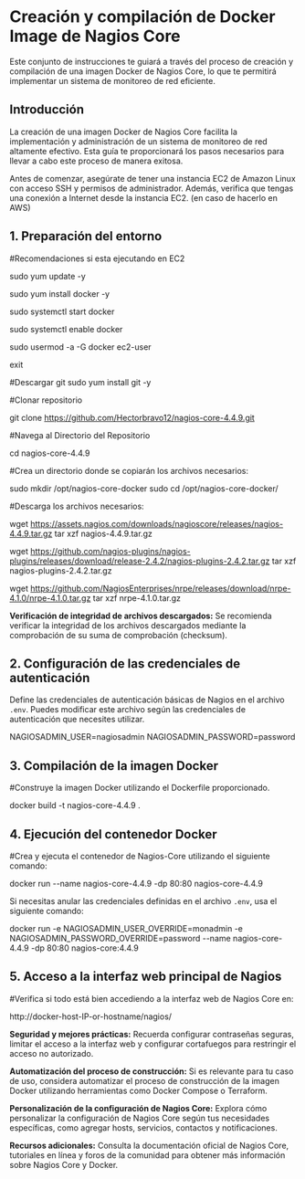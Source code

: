 # Creación y compilación de Docker Image de Nagios Core

Este conjunto de instrucciones te guiará a través del proceso de creación y compilación de una imagen Docker de Nagios Core, lo que te permitirá implementar un sistema de monitoreo de red eficiente.

## Introducción

La creación de una imagen Docker de Nagios Core facilita la implementación y administración de un sistema de monitoreo de red altamente efectivo. Esta guía te proporcionará los pasos necesarios para llevar a cabo este proceso de manera exitosa.

Antes de comenzar, asegúrate de tener una instancia EC2 de Amazon Linux con acceso SSH y permisos de administrador. Además, verifica que tengas una conexión a Internet desde la instancia EC2. (en caso de hacerlo en AWS)

## 1. Preparación del entorno
#Recomendaciones si esta ejecutando en EC2

sudo yum update -y

sudo yum install docker -y

sudo systemctl start docker

sudo systemctl enable docker

sudo usermod -a -G docker ec2-user

exit

#Descargar git
sudo yum install git -y

#Clonar repositorio

git clone https://github.com/Hectorbravo12/nagios-core-4.4.9.git

#Navega al Directorio del Repositorio

cd nagios-core-4.4.9

#Crea un directorio donde se copiarán los archivos necesarios:

sudo mkdir /opt/nagios-core-docker
sudo cd /opt/nagios-core-docker/

#Descarga los archivos necesarios:

wget https://assets.nagios.com/downloads/nagioscore/releases/nagios-4.4.9.tar.gz
tar xzf nagios-4.4.9.tar.gz

wget https://github.com/nagios-plugins/nagios-plugins/releases/download/release-2.4.2/nagios-plugins-2.4.2.tar.gz
tar xzf nagios-plugins-2.4.2.tar.gz

wget https://github.com/NagiosEnterprises/nrpe/releases/download/nrpe-4.1.0/nrpe-4.1.0.tar.gz
tar xzf nrpe-4.1.0.tar.gz

**Verificación de integridad de archivos descargados:** Se recomienda verificar la integridad de los archivos descargados mediante la comprobación de su suma de comprobación (checksum).

## 2. Configuración de las credenciales de autenticación

Define las credenciales de autenticación básicas de Nagios en el archivo `.env`. Puedes modificar este archivo según las credenciales de autenticación que necesites utilizar.

NAGIOSADMIN_USER=nagiosadmin
NAGIOSADMIN_PASSWORD=password

## 3. Compilación de la imagen Docker

#Construye la imagen Docker utilizando el Dockerfile proporcionado.

docker build -t nagios-core-4.4.9 .

## 4. Ejecución del contenedor Docker

#Crea y ejecuta el contenedor de Nagios-Core utilizando el siguiente comando:

docker run --name nagios-core-4.4.9 -dp 80:80 nagios-core-4.4.9

Si necesitas anular las credenciales definidas en el archivo `.env`, usa el siguiente comando:

docker run -e NAGIOSADMIN_USER_OVERRIDE=monadmin -e NAGIOSADMIN_PASSWORD_OVERRIDE=password --name nagios-core-4.4.9 -dp 80:80 nagios-core:4.4.9

## 5. Acceso a la interfaz web principal de Nagios

#Verifica si todo está bien accediendo a la interfaz web de Nagios Core en:

http://docker-host-IP-or-hostname/nagios/

**Seguridad y mejores prácticas:** Recuerda configurar contraseñas seguras, limitar el acceso a la interfaz web y configurar cortafuegos para restringir el acceso no autorizado.

**Automatización del proceso de construcción:** Si es relevante para tu caso de uso, considera automatizar el proceso de construcción de la imagen Docker utilizando herramientas como Docker Compose o Terraform.

**Personalización de la configuración de Nagios Core:** Explora cómo personalizar la configuración de Nagios Core según tus necesidades específicas, como agregar hosts, servicios, contactos y notificaciones.

**Recursos adicionales:** Consulta la documentación oficial de Nagios Core, tutoriales en línea y foros de la comunidad para obtener más información sobre Nagios Core y Docker.
